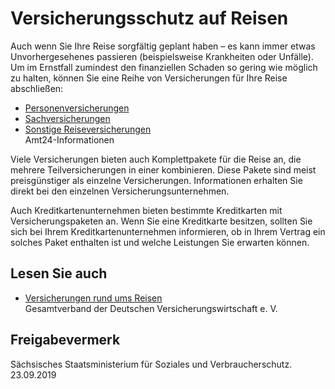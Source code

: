 # Versicherungsschutz auf Reisen

Auch wenn Sie Ihre Reise sorgfältig geplant haben – es kann immer etwas Unvorhergesehenes passieren (beispielsweise Krankheiten oder Unfälle). Um im Ernstfall zumindest den finanziellen Schaden so gering wie möglich zu halten, können Sie eine Reihe von Versicherungen für Ihre Reise abschließen:

* [Personenversicherungen](https://amt24dev.sachsen.de/zufi/lebenslagen/5000622)
* [Sachversicherungen](https://amt24dev.sachsen.de/zufi/lebenslagen/5000215)
* [Sonstige Reiseversicherungen](https://amt24dev.sachsen.de/zufi/lebenslagen/5000695)  
  Amt24-Informationen

Viele Versicherungen bieten auch Komplettpakete für die Reise an, die mehrere Teilversicherungen in einer kombinieren. Diese Pakete sind meist preisgünstiger als einzelne Versicherungen. Informationen erhalten Sie direkt bei den einzelnen Versicherungsunternehmen.

Auch Kreditkartenunternehmen bieten bestimmte Kreditkarten mit Versicherungspaketen an. Wenn Sie eine Kreditkarte besitzen, sollten Sie sich bei Ihrem Kreditkartenunternehmen informieren, ob in Ihrem Vertrag ein solches Paket enthalten ist und welche Leistungen Sie erwarten können.

## Lesen Sie auch

* [Versicherungen rund ums Reisen](https://www.dieversicherer.de/resource/blob/1214/3e3604e9b12b61c6ce84c2d09bc86f34/broschuere-reiseversicherungen-data.pdf "GDV: Broschüre über Reiseversicherungen")  
  Gesamtverband der Deutschen Versicherungswirtschaft e. V.

## Freigabevermerk

Sächsisches Staatsministerium für Soziales und Verbraucherschutz. 23.09.2019
